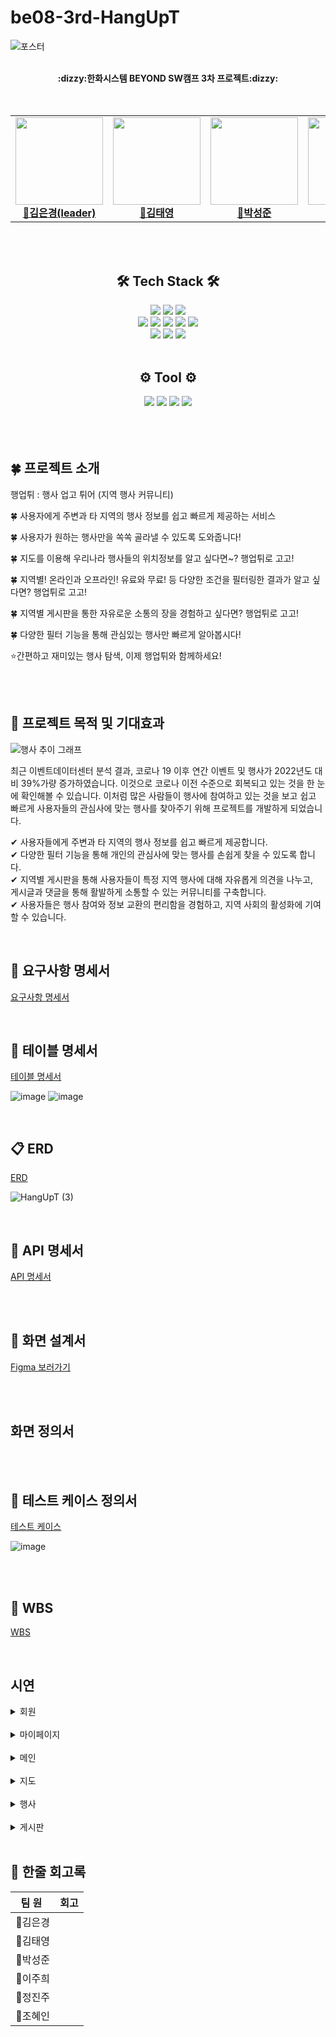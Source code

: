 # be08-3rd-HangUpT

![포스터](https://github.com/user-attachments/assets/80bec21f-b002-4e7c-9c20-2245c84f46b4)


<div align="center">
  <br><b>:dizzy:한화시스템 BEYOND SW캠프 3차 프로젝트:dizzy:</b></br></div>

  <br>
<br>
<div align="center">
<table>
  <tbody>
    <tr> 
      <td align="center"><a href="https://github.com/kuk329"><img src="https://github.com/user-attachments/assets/d98dda52-ec09-446a-aa78-24353226f90b"width="140px;" height="140px" alt=""/><br /><b>👑김은경(leader)</b></a><br /></td>
      <td align="center"><a href="https://github.com/tyeong1102"><img src="https://github.com/user-attachments/assets/bb4e182f-913c-41a1-8ec1-f76345a06968" width="140px;" height="140px" alt=""/><br /><b>🍙김태영</b></a><br /></td>
      <td align="center"><a href="https://github.com/sjpark-08"><img src="https://github.com/user-attachments/assets/025664e3-9db9-43a0-a439-d37bce4407ea" width="140px;" height="140px"  alt=""/><br /><b>🐶박성준</b></a><br /></td>
      <td align="center"><a href="https://github.com/juhi0916"><img src="https://github.com/user-attachments/assets/d2bd6c50-beb4-4970-a97b-8994a803ec09" width="140px;" height="140px" alt=""/><br /><b>🍉이주희</b></a><br /></td>
      <td align="center"><a href="https://github.com/jeongjinjoo"><img src="https://github.com/user-attachments/assets/a2978a2e-677a-491b-bb21-5048c02a2a31" width="140px;" height="140px" alt=""/><br /><b>🧁정진주</b></a><br /></td>
      <td align="center"><a href="https://github.com/byHyen"><img src="https://github.com/user-attachments/assets/c13a4b2d-03de-4991-954d-4d60baed811b" width="140px;" height="140px" alt=""/><br /><b>🐧조혜인</b></a><br /></td>
     <tr/>
  </tbody>
</table>
</div>
<br>
<br>

<div align=center>

## 🛠️ Tech Stack 🛠️
  <img src="https://img.shields.io/badge/html5-E34F26?style=for-the-badge&logo=html&logoColor=white"> 
  <img src="https://img.shields.io/badge/css-1572B6?style=for-the-badge&logo=css3&logoColor=white">
  <img src="https://img.shields.io/badge/javascript-F7DF1E?style=for-the-badge&logo=javascript&logoColor=black">
  <br>
  <img src="https://img.shields.io/badge/vue.js-4FC08D?style=for-the-badge&logo=vue.js&logoColor=white">
  <img src="https://img.shields.io/badge/springboot-6DB33F?style=for-the-badge&logo=springboot&logoColor=white"/>
  <img src="https://img.shields.io/badge/java-007396?style=for-the-badge&logo=java&logoColor=white"> 
  <img src="https://img.shields.io/badge/-Swagger-%23Clojure?style=for-the-badge&logo=swagger&logoColor=white"/>
  <img src="https://img.shields.io/badge/mysql-4479A1?style=for-the-badge&logo=mysql&logoColor=white">
  <br>
  <img src="https://img.shields.io/badge/docker-2496ED?style=for-the-badge&logo=docker&logoColor=white">
  <img src="https://img.shields.io/badge/Redis-%23D92B21.svg?style=for-the-badge&logo=redis&logoColor=white"/>
  <img src="https://img.shields.io/badge/bootstrap-7952B3?style=for-the-badge&logo=bootstrap&logoColor=white">
  


<br>
<br>

 
 ## ⚙️ Tool ⚙️
  <img src="https://img.shields.io/badge/github-181717?style=for-the-badge&logo=github&logoColor=white">
  <img src="https://img.shields.io/badge/Notion-000000?style=for-the-badge&logo=Notion&logoColor=white">
  <img src= "https://img.shields.io/badge/Visual%20Studio%20Code-0078d7.svg?style=for-the-badge&logo=visual-studio-code&logoColor=white">
  <img src="https://img.shields.io/badge/IntelliJIDEA-000000.svg?style=for-the-badge&logo=intellij-idea&logoColor=white">

</div>
<br>
<br>
<br>

## 🍀 프로젝트 소개

 행업튀 : 행사 업고 튀어 (지역 행사 커뮤니티)

🍀 사용자에게 주변과 타 지역의 행사 정보를 쉽고 빠르게 제공하는 서비스
<br>

🍀 사용자가 원하는 행사만을 쏙쏙 골라낼 수 있도록 도와줍니다!
<br> 

🍀 지도를 이용해 우리나라 행사들의 위치정보를 알고 싶다면~? 행업튀로 고고!
<br> 

🍀 지역별! 온라인과 오프라인! 유료와 무료! 등 다양한 조건을 필터링한 결과가 알고 싶다면? 행업튀로 고고!
<br> 

🍀 지역별 게시판을 통한 자유로운 소통의 장을 경험하고 싶다면? 행업튀로 고고!
<br> 

🍀 다양한 필터 기능을 통해 관심있는 행사만 빠르게 알아봅시다!
<br> 

⭐간편하고 재미있는 행사 탐색, 이제 행업튀와 함께하세요!

<br>
<br>

## 🔆 프로젝트 목적 및 기대효과
![행사 추이 그래프](https://github.com/user-attachments/assets/ca6589c9-646c-4566-ae24-881ef972d703)

최근 이벤트데이터센터 분석 결과, 코로나 19 이후 연간 이벤트 및 행사가 2022년도 대비 39%가량 증가하였습니다. 이것으로 코로나 이전 수준으로 회복되고 있는 것을 한 눈에 확인해볼 수 있습니다.
이처럼 많은 사람들이 행사에 참여하고 있는 것을 보고 쉽고 빠르게 사용자들의 관심사에 맞는 행사를 찾아주기 위해 프로젝트를 개발하게 되었습니다.

✔ 사용자들에게 주변과 타 지역의 행사 정보를 쉽고 빠르게 제공합니다.
<br> 
✔ 다양한 필터 기능을 통해 개인의 관심사에 맞는 행사를 손쉽게 찾을 수 있도록 합니다.
<br> 
✔ 지역별 게시판을 통해 사용자들이 특정 지역 행사에 대해 자유롭게 의견을 나누고, <br>   게시글과 댓글을 통해 활발하게 소통할 수 있는 커뮤니티를 구축합니다.
<br> 
✔ 사용자들은 행사 참여와 정보 교환의 편리함을 경험하고, 지역 사회의 활성화에 기여할 수 있습니다.
<br>


<br>

## 📑 요구사항 명세서
[요구사항 명세서](https://docs.google.com/spreadsheets/d/13E_mtIu6xKc1JoF_HQh8CLfdxFWL-oyIPik1oPiHtm0/edit?gid=292227401#gid=292227401)

<br>

## 📃 테이블 명세서
[테이블 명세서](https://docs.google.com/spreadsheets/d/13E_mtIu6xKc1JoF_HQh8CLfdxFWL-oyIPik1oPiHtm0/edit?gid=1722768850#gid=1722768850)
<br>

![image](https://github.com/user-attachments/assets/13f171a9-2bbc-4ef2-9ca2-edb3f1024a06) 
![image](https://github.com/user-attachments/assets/5f0d64bd-887c-4e50-b5f7-8f1598f63cb4)

<br>

## 📋 ERD
[ERD](https://www.erdcloud.com/d/vrJuznrhmcSEgDax2)

![HangUpT (3)](https://github.com/user-attachments/assets/34203277-f7c5-401f-b1f0-1c460d3bcbce)

<br>

## 📄 API 명세서
[API 명세서]()

<br>
<br>

## 📐 화면 설계서
[Figma 보러가기](https://www.figma.com/design/fairCGNOJ8JbOFODmVtExk/ILLVENT?node-id=0-1&t=7ETNDkGSz4G9M7R4-0)

<br>
<br>


## 화면 정의서

<br>
<br>

## 📜 테스트 케이스 정의서
[테스트 케이스](https://docs.google.com/spreadsheets/d/13E_mtIu6xKc1JoF_HQh8CLfdxFWL-oyIPik1oPiHtm0/edit?gid=1237116601#gid=1237116601)
<br>

![image](https://github.com/user-attachments/assets/2a4a6bd0-6686-4a33-9525-b6ad58807763)


<br>
<br>

## 📅 WBS
[WBS](https://docs.google.com/spreadsheets/d/13E_mtIu6xKc1JoF_HQh8CLfdxFWL-oyIPik1oPiHtm0/edit?gid=1108790350#gid=1108790350)

<br>

## 시연
<details>
  <summary>회원</summary>
  <br>
  <details>
    <summary>회원가입</summary>
    <img src="https://github.com/user-attachments/assets/1a94525e-7a30-4e76-96fe-fb9f00184c50">
  </details>
  <details>
    <summary>로그인</summary>
    <img src="https://github.com/user-attachments/assets/406e12ae-a852-4449-ad2d-b81fa014952e">
  </details>
  <details>
    <summary>로그아웃</summary>
    <img src="https://github.com/user-attachments/assets/d3857d1f-32ae-4c4e-a2fd-ac44e2b07225">
  </details>
</details>

<br>

<details>
  <summary>마이페이지</summary>
  <br>
  <details>
    <summary>내 정보</summary>
    <img src="">
  </details>
  <details>
    <summary>내 게시물</summary>
    <img src="">
  </details>
</details>
  
<br>

<details>
  <summary>메인</summary>
  <br>
  <details>
    <summary>베너</summary>
    <img src="https://github.com/user-attachments/assets/8fb23e06-0542-4b01-8018-985bfb537c89">
  </details>
  <details>
    <summary>메인 -> 상세페이지 이동</summary>
    <img src="https://github.com/user-attachments/assets/cdf0b0ad-c2b6-4df0-8a0b-366a3afeb74d">
  </details>
</details>

<br>

<details>
  <summary>지도</summary>
  <br>
  <details>
    <summary>클러스터링을 통한 확대 및 축소</summary>
    <img src="https://github.com/user-attachments/assets/c889abbe-9490-4dca-a882-fdb37f464fff">
  </details>
  <details>
    <summary>지도 마크 -> 상세페이지 이동</summary>
    <img src="https://github.com/user-attachments/assets/fea2949e-3e0c-4853-b841-a156d7650a35">
  </details>
</details>

<br>

<details>
  <summary>행사</summary>
  <br>
  <details>
    <summary>조건 필터링</summary>
    <img src="https://github.com/user-attachments/assets/363e09b7-54b5-4baf-99fe-09f95b3dc7cd">
  </details>
  <details>
    <summary>행사 목록 -> 상세페이지 이동</summary>
    <img src="https://github.com/user-attachments/assets/d5981ea8-ac1f-4b72-aaca-668f56bdc72b">
  </details>
  <details>
    <summary>관심행사 지정 및 취소</summary>
    <img src="https://github.com/user-attachments/assets/5b7e79a3-2363-4c39-87ca-7a7e7be50dbe">
  </details>
</details>

<br>

<details>
  <summary>게시판</summary>
  <br>
  <details>
    <summary></summary>
    <img src="">
  </details>
  <details>
    <summary></summary>
    <img src="">
  </details>
</details>

<br>





## 🐻 한줄 회고록
|&nbsp;&nbsp;팀&nbsp;원&nbsp;&nbsp;&nbsp;|회고|
|:---:|---|
|👑김은경||
|🍙김태영||
|🐶박성준||
|🍉이주희||
|🧁정진주||
|🐧조혜인||

<br>


